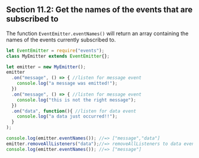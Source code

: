## Section 11.2: Get the names of the events that are subscribed to

The function `EventEmitter.eventNames()` will return an array containing the names of the events currently
subscribed to.

```js
let EventEmitter = require("events");
class MyEmitter extends EventEmitter{};

let emitter = new MyEmitter();
emitter
  .on("message", () => { //listen for message event
    console.log("a message was emitted!");
  })
  .on("message", () => { //listen for message event
    console.log("this is not the right message");
  })
  .on("data", function(){ //listen for data event
    console.log("a data just occurred!!");
  }
);

console.log(emitter.eventNames()); //=> ["message","data"]
emitter.removeAllListeners("data");//=> removeAllListeners to data event
console.log(emitter.eventNames()); //=> ["message"]
```